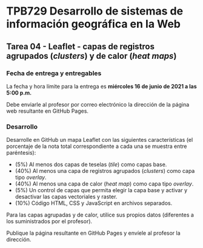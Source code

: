 # TPB729 Desarrollo de sistemas de información geográfica en la Web
## Tarea 04 - Leaflet - capas de registros agrupados (*clusters*) y de calor (*heat maps*)

### Fecha de entrega y entregables
La fecha y hora límite para la entrega es **miércoles 16 de junio de 2021 a las 5:00 p.m.**

Debe enviarle al profesor por correo electrónico la dirección de la página web resultante en GitHub Pages.

### Desarrollo
Desarrolle en GitHub un mapa Leaflet con las siguientes características (el porcentaje de la nota total correspondiente a cada una se muestra entre paréntesis): 

- (5%)  Al menos dos capas de teselas (*tile*) como capas base.
- (40%) Al menos una capa de registros agrupados (*clusters*) como capa tipo *overlay*.
- (40%) Al menos una capa de calor (*heat map*) como capa tipo *overlay*.
- (5%)  Un control de capas que permita elegir la capa base y activar y desactivar las capas vectoriales y raster.
- (10%) Código HTML, CSS y JavaScript en archivos separados.

Para las capas agrupadas y de calor, utilice sus propios datos (diferentes a los suministrados por el profesor).

Publique la página resultante en GitHub Pages y envíele al profesor la dirección.
